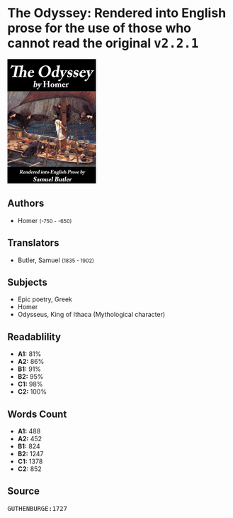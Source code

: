 # The Odyssey: Rendered into English prose for the use of those who cannot read the original <kbd>v2.2.1</kbd>

![](./cover.medium.jpg "")

## Authors


 - Homer <small>(-750 - -650)</small>

## Translators


 - Butler, Samuel <small>(1835 - 1902)</small>

## Subjects


 - Epic poetry, Greek
 - Homer
 - Odysseus, King of Ithaca (Mythological character)

## Readablility


 - **A1:** 81%
 - **A2:** 86%
 - **B1:** 91%
 - **B2:** 95%
 - **C1:** 98%
 - **C2:** 100%

## Words Count


 - **A1:** 488
 - **A2:** 452
 - **B1:** 824
 - **B2:** 1247
 - **C1:** 1378
 - **C2:** 852

## Source


<kbd>GUTHENBURGE:1727</kbd>
